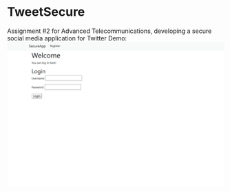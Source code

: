 # TweetSecure
Assignment #2 for Advanced Telecommunications, developing a secure social media application for Twitter
Demo:
![Project Demo](securedemo.gif)
